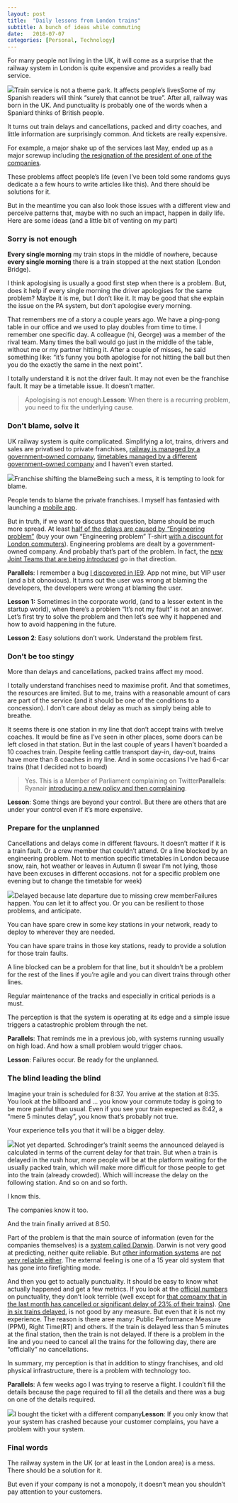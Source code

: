 ```yaml
---
layout:	post
title:	"Daily lessons from London trains"
subtitle: A bunch of ideas while commuting
date:	2018-07-07
categories: [Personal, Technology]
---
```

For many people not living in the UK, it will come as a surprise that the railway system in London is quite expensive and provides a really bad service.

![](/img/1*1ejopJRU6tyb99iYCyI14w.jpeg)Train service is not a theme park. It affects people’s livesSome of my Spanish readers will think “surely that cannot be true”. After all, railway was born in the UK. And punctuality is probably one of the words when a Spaniard thinks of British people.

It turns out train delays and cancellations, packed and dirty coaches, and little information are surprisingly common. And tickets are really expensive.

For example, a major shake up of the services last May, ended up as a major screwup including [the resignation of the president of one of the companies](https://www.bbc.co.uk/news/uk-england-44497080).

These problems affect people’s life (even I’ve been told some randoms guys dedicate a a few hours to write articles like this). And there should be solutions for it.

But in the meantime you can also look those issues with a different view and perceive patterns that, maybe with no such an impact, happen in daily life. Here are some ideas (and a little bit of venting on my part)

### Sorry is not enough

**Every single morning** my train stops in the middle of nowhere, because **every single morning** there is a train stopped at the next station (London Bridge).

I think apologising is usually a good first step when there is a problem. But, does it help if every single morning the driver apologises for the same problem? Maybe it is me, but I don’t like it. It may be good that she explain the issue on the PA system, but don’t apologise every morning.

That remembers me of a story a couple years ago. We have a ping-pong table in our office and we used to play doubles from time to time. I remember one specific day. A colleague (hi, George) was a member of the rival team. Many times the ball would go just in the middle of the table, without me or my partner hitting it. After a couple of misses, he said something like: “it’s funny you both apologise for not hitting the ball but then you do the exactly the same in the next point”.

I totally understand it is not the driver fault. It may not even be the franchise fault. It may be a timetable issue. It doesn’t matter.


> Apologising is not enough.**Lesson**: When there is a recurring problem, you need to fix the underlying cause.

### Don’t blame, solve it

UK railway system is quite complicated. Simplifying a lot, trains, drivers and sales are privatised to private franchises, [railway is managed by a government-owned company](https://www.networkrail.co.uk/), [timetables managed by a different government-owned company](http://www.nationalrail.co.uk/) and I haven’t even started.

![](/img/1*JHRUu8mPBrsq0fO6fldY4Q.png)Franchise shifting the blameBeing such a mess, it is tempting to look for blame.

People tends to blame the private franchises. I myself has fantasied with launching a [mobile app](#Its%20title%20%27Yet%20another%20Southeastern%20excuse%27).

But in truth, if we want to discuss that question, blame should be much more spread. At least [half of the delays are caused by “Engineering problem”](https://www.economist.com/britain/2016/07/28/going-south) (buy your own “Engineering problem” T-shirt [with a discount for London commuters](#I%27m%20joking%20but%20I%20could%20probably%20get%20rich)). Engineering problems are dealt by a government-owned company. And probably that’s part of the problem. In fact, the [new Joint Teams that are being introduced](https://www.gov.uk/government/news/better-journeys-for-south-eastern-rail-passengers) go in that direction.

**Parallels**: I remember a bug [I discovered in IE9](http://gonfva.blogspot.com/2012/09/weird-ie9-bug.html). App not mine, but VIP user (and a bit obnoxious). It turns out the user was wrong at blaming the developers, the developers were wrong at blaming the user.

**Lesson 1:** Sometimes in the corporate world, (and to a lesser extent in the startup world), when there’s a problem “It’s not my fault” is not an answer. Let’s first try to solve the problem and then let’s see why it happened and how to avoid happening in the future.

**Lesson 2**: Easy solutions don’t work. Understand the problem first.

### Don’t be too stingy

More than delays and cancellations, packed trains affect my mood.

I totally understand franchises need to maximise profit. And that sometimes, the resources are limited. But to me, trains with a reasonable amount of cars are part of the service (and it should be one of the conditions to a concession). I don’t care about delay as much as simply being able to breathe.

It seems there is one station in my line that don’t accept trains with twelve coaches. It would be fine as I’ve seen in other places, some doors can be left closed in that station. But in the last couple of years I haven’t boarded a 10 coaches train. Despite feeling cattle transport day-in, day-out, trains have more than 8 coaches in my line. And in some occasions I’ve had 6-car trains (that I decided not to board)


> [](https://twitter.com/mtpennycook/status/785894110779572224)Yes. This is a Member of Parliament complaining on Twitter**Parallels**: Ryanair [introducing a new policy and then complaining](https://www.independent.co.uk/travel/news-and-advice/ryanair-luggage-rules-baggage-check-in-bags-carry-on-gate-flights-a8365546.html).

**Lesson**: Some things are beyond your control. But there are others that are under your control even if it’s more expensive.

### Prepare for the unplanned

Cancellations and delays come in different flavours. It doesn’t matter if it is a train fault. Or a crew member that couldn’t attend. Or a line blocked by an engineering problem. Not to mention specific timetables in London because snow, rain, hot weather or leaves in Autumn (I swear I’m not lying, those have been excuses in different occasions. not for a specific problem one evening but to change the timetable for week)

![](/img/1*Im1NuH_8hrl-ABMPMKdG6Q.jpeg)Delayed because late departure due to missing crew memberFailures happen. You can let it to affect you. Or you can be resilient to those problems, and anticipate.

You can have spare crew in some key stations in your network, ready to deploy to wherever they are needed.

You can have spare trains in those key stations, ready to provide a solution for those train faults.

A line blocked can be a problem for that line, but it shouldn’t be a problem for the rest of the lines if you’re agile and you can divert trains through other lines.

Regular maintenance of the tracks and especially in critical periods is a must.

The perception is that the system is operating at its edge and a simple issue triggers a catastrophic problem through the net.

**Parallels**: That reminds me in a previous job, with systems running usually on high load. And how a small problem would trigger chaos.

**Lesson**: Failures occur. Be ready for the unplanned.

### The blind leading the blind

Imagine your train is scheduled for 8:37. You arrive at the station at 8:35. You look at the billboard and … you know your commute today is going to be more painful than usual. Even if you see your train expected as 8:42, a “mere 5 minutes delay”, you know that’s probably not true.

Your experience tells you that it will be a bigger delay.

![](/img/1*K0wffkNTba1fFXEdvbrW6Q.png)Not yet departed. Schrodinger’s trainIt seems the announced delayed is calculated in terms of the current delay for that train. But when a train is delayed in the rush hour, more people will be at the platform waiting for the usually packed train, which will make more difficult for those people to get into the train (already crowded). Which will increase the delay on the following station. And so on and so forth.

I know this.

The companies know it too.

And the train finally arrived at 8:50.

Part of the problem is that the main source of information (even for the companies themselves) is a [system called Darwin](http://www.nationalrail.co.uk/100296.aspx). Darwin is not very good at predicting, neither quite reliable. But [other information systems](https://datafeeds.networkrail.co.uk/ntrod/login) are [not very reliable either](https://groups.google.com/forum/#!searchin/openraildata-talk/td$20issues%7Csort:date). The external feeling is one of a 15 year old system that has gone into firefighting mode.

And then you get to actually punctuality. It should be easy to know what actually happened and get a few metrics. If you look at the [official numbers](http://www.networkrail.co.uk/about/performance/) on punctuality, they don’t look terrible (well except for [that company that in the last month has cancelled or significant delay of 23% of their trains](https://cdn.networkrail.co.uk/wp-content/uploads/2018/06/Sub-operator-PPM-figures-for-Period-03-201819.pdf)). [One in six trains delayed](https://www.networkrail.co.uk/who-we-are/how-we-work/performance/public-performance-measure/), is not good by any measure. But even that it is not my experience. The reason is there aree many: Public Performance Measure (PPM), Right Time(RT) and others. If the train is delayed less than 5 minutes at the final station, then the train is not delayed. If there is a problem in the line and you need to cancel all the trains for the following day, there are “officially” no cancellations.

In summary, my perception is that in addition to stingy franchises, and old physical infrastructure, there is a problem with technology too.

**Parallels**: A few weeks ago I was trying to reserve a flight. I couldn’t fill the details because the page required to fill all the details and there was a bug on one of the details required.

![](/img/0*miUaOt_S3buSrlJb)I bought the ticket with a different company**Lesson**: If you only know that your system has crashed because your customer complains, you have a problem with your system.

### Final words

The railway system in the UK (or at least in the London area) is a mess. There should be a solution for it.

But even if your company is not a monopoly, it doesn’t mean you shouldn’t pay attention to your customers.

